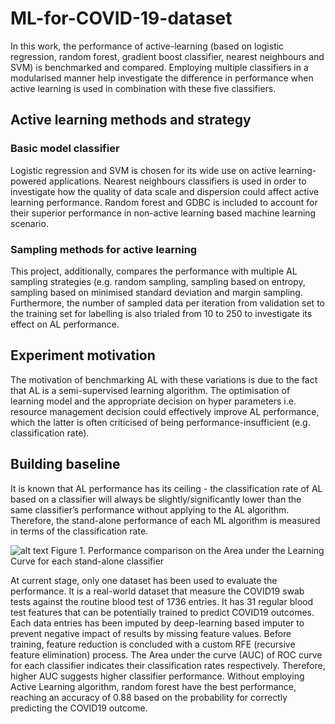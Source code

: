 # ML-for-COVID-19-dataset
In this work, the performance of active-learning (based on logistic regression, random forest, gradient boost classifier, nearest neighbours and SVM) is benchmarked and compared. Employing multiple classifiers in a modularised manner help investigate the difference in performance when active learning is used in combination with these five classifiers. 
## Active learning methods and strategy
### Basic model classifier
Logistic regression and SVM is chosen for its wide use on active learning-powered applications. Nearest neighbours classifiers is used in order to investigate how the quality of data scale and dispersion could affect active learning performance. Random forest and GDBC is included to account for their superior performance in non-active learning based machine learning scenario. 
### Sampling methods for active learning
This project, additionally, compares the performance with multiple AL sampling strategies (e.g. random sampling, sampling based on entropy, sampling based on minimised standard deviation and margin sampling. Furthermore, the number of sampled data per iteration from validation set to the training set for labelling is also trialed from 10 to 250 to investigate its effect on AL performance. 
## Experiment motivation
The motivation of benchmarking AL with these variations is due to the fact that AL is a semi-supervised learning algorithm. The optimisation of learning model and the appropriate decision on hyper parameters i.e. resource management decision could effectively improve AL performance, which the latter is often criticised of being performance-insufficient (e.g. classification rate).
## Building baseline
It is known that AL performance has its ceiling - the classification rate of AL based on a classifier will always be slightly/significantly lower than the same classifier’s performance without applying to the AL algorithm. Therefore, the stand-alone performance of each ML algorithm is measured in terms of the classification rate. 

![alt text](https://github.com/WenxuanHuang/ML-for-COVID-19-dataset/blob/a8b9a8a95e08022f73a8ee4f41fd8fa4fc890d64/Graphs/ML_result.jpeg?raw=true)
Figure 1. Performance comparison on the Area under the Learning Curve for each stand-alone classifier

At current stage, only one dataset has been used to evaluate the performance. It is a real-world dataset that measure the COVID19 swab tests against the routine blood test of 1736 entries. It has 31 regular blood test features that can be potentially trained to predict COVID19 outcomes. Each data entries has been imputed by deep-learning based imputer to prevent negative impact of results by missing feature values. Before training, feature reduction is concluded with a custom RFE (recursive feature elimination) process. 
The Area under the curve (AUC) of ROC curve for each classifier indicates their classification rates respectively. Therefore, higher AUC suggests higher classifier performance. Without employing Active Learning algorithm, random forest have the best performance, reaching an accuracy of 0.88 based on the probability for correctly predicting the COVID19 outcome. 

